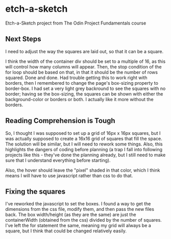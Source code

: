 # etch-a-sketch

Etch-a-Sketch project from The Odin Project Fundamentals course

## Next Steps

I need to adjust the way the squares are laid out, so that it can be a square.

I think the width of the container div should be set to a multiple of 16, as this will control how many columns will appear. Then, the stop condition of the for loop should be based on that, in that it should be the number of rows squared. Done and done. Had trouble getting this to work right with borders, then I remembered to change the page's box-sizing property to border-box. I had set a very light grey backround to see the squares with no border; having se the box-sizing, the squares can be shown with either the background-color or borders or both. I actually like it more without the borders.

## Reading Comprehension is Tough

So, I thought I was supposed to set up a grid of 16px x 16px squares, but I was actually supposed to create a 16x16 grid of squares that fill the space. The solution will be similar, but I will need to rework some things. Also, this highlights the dangers of coding before planning (a trap I fall into following projects like this - they've done the planning already, but I still need to make sure that I understand everything before starting).

Also, the hover should leave the "pixel" shaded in that color, which I think means I will have to use javascript rather than css to do that.

## Fixing the squares

I've reworked the javascript to set the boxes. I found a way to get the dimensions from the css file, modify them, and then pass the new files back. The box width/height (as they are the same) are just the containerWidth (obtained from the css) divided by the number of squares. I've left the for statement the same, meaning my grid will always be a square, but I think that could be changed relatively easily.